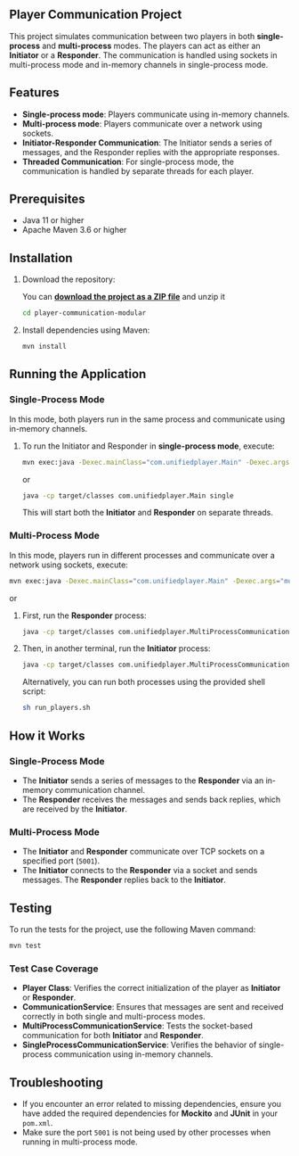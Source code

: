 ## Player Communication Project

This project simulates communication between two players in both **single-process** and **multi-process** modes. The players can act as either an **Initiator** or a **Responder**. The communication is handled using sockets in multi-process mode and in-memory channels in single-process mode.

## Features

- **Single-process mode**: Players communicate using in-memory channels.
- **Multi-process mode**: Players communicate over a network using sockets.
- **Initiator-Responder Communication**: The Initiator sends a series of messages, and the Responder replies with the appropriate responses.
- **Threaded Communication**: For single-process mode, the communication is handled by separate threads for each player.

## Prerequisites

- Java 11 or higher
- Apache Maven 3.6 or higher

## Installation

1. Download the repository:

   You can **[download the project as a ZIP file](https://github.com/your-username/your-repo-name/archive/refs/heads/main.zip)** and unzip it

   ```bash
   cd player-communication-modular
   ```

2. Install dependencies using Maven:

   ```bash
   mvn install
   ```

## Running the Application

### Single-Process Mode

In this mode, both players run in the same process and communicate using in-memory channels.

1. To run the Initiator and Responder in **single-process mode**, execute:

   ```bash
   mvn exec:java -Dexec.mainClass="com.unifiedplayer.Main" -Dexec.args="single"
   ```

   or

   ```bash
   java -cp target/classes com.unifiedplayer.Main single
   ```

   This will start both the **Initiator** and **Responder** on separate threads.

### Multi-Process Mode

In this mode, players run in different processes and communicate over a network using sockets, execute:

```bash
mvn exec:java -Dexec.mainClass="com.unifiedplayer.Main" -Dexec.args="multiple"
```

or

1. First, run the **Responder** process:

   ```bash
   java -cp target/classes com.unifiedplayer.MultiProcessCommunicationService responder
   ```

2. Then, in another terminal, run the **Initiator** process:

   ```bash
   java -cp target/classes com.unifiedplayer.MultiProcessCommunicationService initiator
   ```

   Alternatively, you can run both processes using the provided shell script:

   ```bash
   sh run_players.sh
   ```

## How it Works

### Single-Process Mode
- The **Initiator** sends a series of messages to the **Responder** via an in-memory communication channel.
- The **Responder** receives the messages and sends back replies, which are received by the **Initiator**.

### Multi-Process Mode
- The **Initiator** and **Responder** communicate over TCP sockets on a specified port (`5001`).
- The **Initiator** connects to the **Responder** via a socket and sends messages. The **Responder** replies back to the **Initiator**.

## Testing

To run the tests for the project, use the following Maven command:

```bash
mvn test
```

### Test Case Coverage

- **Player Class**: Verifies the correct initialization of the player as **Initiator** or **Responder**.
- **CommunicationService**: Ensures that messages are sent and received correctly in both single and multi-process modes.
- **MultiProcessCommunicationService**: Tests the socket-based communication for both **Initiator** and **Responder**.
- **SingleProcessCommunicationService**: Verifies the behavior of single-process communication using in-memory channels.

## Troubleshooting

- If you encounter an error related to missing dependencies, ensure you have added the required dependencies for **Mockito** and **JUnit** in your `pom.xml`.
- Make sure the port `5001` is not being used by other processes when running in multi-process mode.

